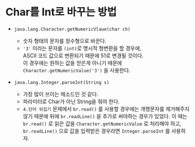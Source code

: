 # Char를 Int로 바꾸는 방법

* `java.lang.Character.getNumericVlaue(char ch)`
    - 숫자 형태의 문자를 정수형으로 바꾼다.  
    - `'3'` 이라는 문자를 `(int)`로 명시적 형변환을 할 경우에,  
    ASCII 코드 값으로 변환되기 때문에 51로 변경될 것이다.  
    이 경우에는 원하는 값을 얻은게 아니기 때문에 `Character.getNumericValue('3')` 을 사용한다.

* `java.lang.Integer.parseInt(String s)`
    - 가장 많이 쓰이는 메소드인 것 같다. 
    - 파라미터로 Char가 아닌 String을 줘야 한다. 
    - `4.단어 뒤집기` 문제에서 `br.read()` 를 사용할 경우에는 개행문자를 제거해주지 않기 때문에 뒤에 `br.readLine()` 을 추가로 써야하는 경우가 있었다. 이 때는 `br.read()` 로 읽은 값을 `Character.getNumericValue` 로 처리해야 하고, `br.readLine()` 으로 값을 입력받은 경우라면 `Integer.parseInt` 를 사용하자.   

    
